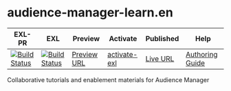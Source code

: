 # audience-manager-learn.en

| EXL-PR | EXL | Preview | Activate | Published | Help |
|--- |--- |--- |--- |--- |--- |
| [![Build Status](https://docs.ci.corp.adobe.com/view/exl-pr/job/audience-manager-learn.en_pr-exl/badge/icon)](https://docs.ci.corp.adobe.com/view/exl-pr/job/audience-manager-learn.en_pr-exl/lastBuild/) | [![Build Status](https://docs.ci.corp.adobe.com/view/exl-pr/job/audience-manager-learn.en_exl/lastBuild/badge/icon)](https://docs.ci.corp.adobe.com/view/exl-pr/job/audience-manager-learn.en_exl/lastBuild/lastBuild) | [Preview URL](https://experienceleague.corp.adobe.com/docs/audience-manager-learn/tutorials/overview.html?lang=en) | [activate-exl](https://docs.ci.corp.adobe.com/job/activate-exl/build/)| [Live URL](https://experienceleague.adobe.com/docs/audience-manager-learn/tutorials/overview.html?lang=en) | [Authoring Guide](https://experienceleague.adobe.com/docs/authoring-guide-exl/using/home.html?lang=en) |

Collaborative tutorials and enablement materials for Audience Manager
